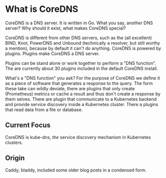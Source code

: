 # What is CoreDNS

CoreDNS is a DNS server. It is written in Go. What you say, another DNS server? Why should it exist,
what makes CoreDNS special?

CoreDNS is different from other DNS servers, such as the (all excellent) BIND, Knot, PowerDNS and
Unbound (technically a resolver, but still worthy a mention), because by default it can't do
anything. CoreDNS is powered by plugins. Plugins make CoreDNS a DNS server.

Plugins can be stand alone or work together to perform a "DNS function". The are currently about 30
plugins included in the default CoreDNS install.

What's a "DNS function" you ask? For the purpose of CoreDNS we define it as a piece of software that
generates a response to the query. The form these take can wildly deviate, there are plugins that
only create (Prometheus) metrics or cache a result and thus don't create a response by them selves.
There are plugin that communicate to a Kubernetes backend and provide service discovery inside
a Kubernetes cluster. There a plugins that read data from a file or database.

## Current Focus

CoreDNS is kube-dns, *the* service discovery mechanism in Kubernetes clusters.

## Origin

Caddy, bladdy, included some older blog posts in a condensed form.
